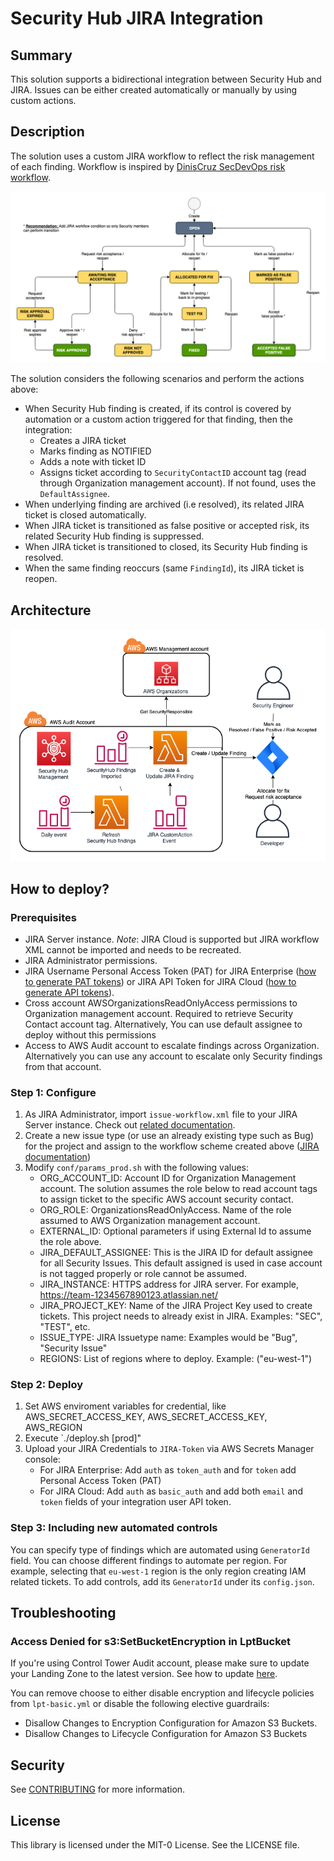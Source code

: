 # Security Hub JIRA Integration

## Summary

This solution supports a bidirectional integration between Security Hub and JIRA. Issues can be either created automatically or manually by using custom actions.

## Description

The solution uses a custom JIRA workflow to reflect the risk management of each finding. Workflow is inspired by [DinisCruz SecDevOps risk workflow](https://www.slideshare.net/DinisCruz/secdevops-risk-workflow-v06).

![Workflow](asset/workflow.png)

The solution considers the following scenarios and perform the actions above:
* When Security Hub finding is created, if its control is covered by automation or a custom action triggered for that finding, then the integration:
    *  Creates a JIRA ticket
    *  Marks finding as NOTIFIED
    *  Adds a note with ticket ID
    *  Assigns ticket according to `SecurityContactID` account tag (read through Organization management account). If not found, uses the `DefaultAssignee`.
* When underlying finding are archived (i.e resolved), its related JIRA ticket is closed automatically.
* When JIRA ticket is transitioned as false positive or accepted risk, its related Security Hub finding is suppressed.
* When JIRA ticket is transitioned to closed, its Security Hub finding is resolved. 
* When the same finding reoccurs (same `FindingId`), its JIRA ticket is reopen.

## Architecture

![Architecture](asset/architecture.png)

## How to deploy?

### Prerequisites

* JIRA Server instance.
*Note*: JIRA Cloud is supported but JIRA workflow XML cannot be imported and needs to be recreated.
* JIRA Administrator permissions. 
* JIRA Username Personal Access Token (PAT) for JIRA Enterprise ([how to generate PAT tokens](https://confluence.atlassian.com/enterprise/using-personal-access-tokens-1026032365.html)) or JIRA API Token for JIRA Cloud ([how to generate API tokens](https://support.atlassian.com/atlassian-account/docs/manage-api-tokens-for-your-atlassian-account/)). 
* Cross account AWSOrganizationsReadOnlyAccess permissions to Organization management account. Required to retrieve Security Contact account tag. Alternatively, You can use default assignee to deploy without this permissions  
* Access to AWS Audit account to escalate findings across Organization. Alternatively you can use any account to escalate only Security findings from that account.

### Step 1: Configure

1. As JIRA Administrator, import `issue-workflow.xml` file to your JIRA Server instance. Check out [related documentation](https://confluence.atlassian.com/adminjiraserver/using-xml-to-create-a-workflow-938847525.html). 
2. Create a new issue type (or use an already existing type such as Bug) for the project and assign to the workflow scheme created above ([JIRA documentation](https://support.atlassian.com/jira-cloud-administration/docs/manage-issue-workflows/))
4. Modify `conf/params_prod.sh` with the following values:
    * ORG_ACCOUNT_ID: Account ID for Organization Management account. The solution assumes the role below to read account tags to assign ticket to the specific AWS account security contact.
    * ORG_ROLE: OrganizationsReadOnlyAccess. Name of the role assumed to AWS Organization management account.
    * EXTERNAL_ID: Optional parameters if using External Id to assume the role above. 
    * JIRA_DEFAULT_ASSIGNEE: This is the JIRA ID for default assignee for all Security Issues. This default assigned is used in case account is not tagged properly or role cannot be assumed.
    * JIRA_INSTANCE: HTTPS address for JIRA server. For example, https://team-1234567890123.atlassian.net/
    * JIRA_PROJECT_KEY: Name of the JIRA Project Key used to create tickets. This project needs to already exist in JIRA. Examples: "SEC", "TEST", etc. 
    * ISSUE_TYPE: JIRA Issuetype name: Examples would be "Bug", "Security Issue"
    * REGIONS:  List of regions where to deploy. Example: ("eu-west-1")

### Step 2: Deploy
1. Set AWS enviroment variables for credential, like AWS_SECRET_ACCESS_KEY, AWS_SECRET_ACCESS_KEY, AWS_REGION
2. Execute `./deploy.sh [prod]"
3. Upload your JIRA Credentials to `JIRA-Token` via AWS Secrets Manager console:
    * For JIRA Enterprise: Add `auth` as `token_auth` and for `token` add Personal Access Token (PAT)
    * For JIRA Cloud: Add `auth` as `basic_auth` and add both `email` and `token` fields of your integration user API token.
    
### Step 3: Including new automated controls

You can specify type of findings which are automated using `GeneratorId` field. You can choose different findings to automate per region. For example, selecting that `eu-west-1` region is the only region creating IAM related tickets. To add controls, add its `GeneratorId` under its `config.json`.    

## Troubleshooting

### Access Denied for s3:SetBucketEncryption in LptBucket

If you're using Control Tower Audit account, please make sure to update your Landing Zone to the latest version. See how to update [here](https://docs.aws.amazon.com/controltower/latest/userguide/configuration-updates.html).

You can remove choose to either disable encryption and lifecycle policies from `lpt-basic.yml` or disable the following elective guardrails: 
- Disallow Changes to Encryption Configuration for Amazon S3 Buckets.
- Disallow Changes to Lifecycle Configuration for Amazon S3 Buckets

## Security

See [CONTRIBUTING](CONTRIBUTING.md#security-issue-notifications) for more information.

## License

This library is licensed under the MIT-0 License. See the LICENSE file.

